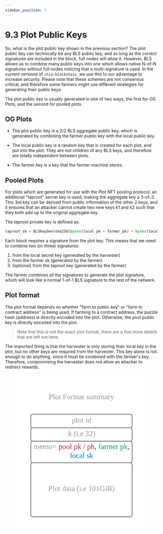 ```yaml
---
sidebar_position: 3
---
```


# 9.3 Plot Public Keys

So, what is the plot public key shown in the previous section? The plot public key can technically be any BLS public key, and as long as the correct signatures are included in the block, full nodes will allow it. However, BLS allows us to combine many public keys into one which allows native N-of-N signatures without full nodes noticing that a multi-signature is used. In the current versions of `chia-blockchain`, we use this to our advantage to increase security. Please note that these schemes are not consensus critical, and therefore some farmers might use different strategies for generating their public keys.

The plot public key is usually generated in one of two ways, the first for OG Plots, and the second for pooled plots.

## OG Plots
* The plot public key is a 2/2 BLS aggregate public key, which is generated by combining the farmer public key with the local public key.

* The local public key is a random key that is created for each plot, and put into the plot. They are not children of any BLS keys, and therefore are totally independent between plots.

* The farmer key is a key that the farmer machine stores.

## Pooled Plots
For plots which are generated for use with the Plot NFT pooling protocol, an additional "taproot" secret key is used, making the aggregate key a 3-of-3. This 3rd key can be derived from public information of the other 2 keys, and it ensures that an attacker cannot create two new keys k1 and k2 such that they both add up to the original aggregate key.

The taproot private key is defined as: 

```python
taproot_sk = BLSKeyGen(sha256(bytes(local_pk + farmer_pk) + bytes(local_pk) + bytes(farmer_pk)))
```

Each block requires a signature from the plot key. This means that we need to combine two (or three) signatures:
1. from the local secret key (generated by the harvester)
2. from the farmer sk (generated by the farmer)
3. (optional) from the taproot key (generated by the farmer)

The farmer combines all the signatures to generate the plot signature, which will look like a normal 1-of-1 BLS signature to the rest of the network.

## Plot format

The plot format depends on whether "farm to public key" or "farm to contract address" is being used. If farming to a contract address, the puzzle hash (address) is directly encoded into the plot. Otherwise, the pool public key is directly encoded into the plot.

  >Note that this is not the exact plot format, there are a few more details that are left out here.

The important thing is that the harvester is only storing their local key in the plot, but no other keys are required from the harvester. This key alone is not enough to do anything, since it must be combined with the farmer's key. Therefore, compromising the harvester does not allow an attacker to redirect rewards.

<figure>
<img src="/img/keys/plot_format.png" alt="drawing"/>
</figure>
